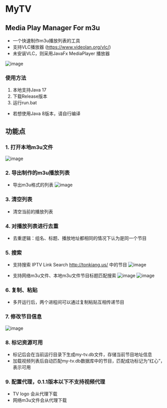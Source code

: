 # MyTV

## Media Play Manager For m3u

- 一个快速制作m3u播放列表的工具
- 支持VLC播放器 (https://www.videolan.org/vlc/)
- 未安装VLC，则采用JavaFx MediaPlayer 播放器

![image](https://github.com/NextMouse/MyTV/assets/11313291/f13226a1-8243-4e6e-b38f-07a933280537)

### 使用方法
1. 本地支持Java 17
2. 下载Release版本
3. 运行run.bat
- 若想使用Java 8版本，请自行编译

## 功能点
### 1. 打开本地m3u文件
![image](https://github.com/NextMouse/MyTV/assets/11313291/5028da50-69d0-4014-8bbb-289cd1dcaa8e)


### 2. 导出制作的m3u播放列表
- 导出m3u格式的列表
![image](https://github.com/NextMouse/MyTV/assets/11313291/d850356b-bae4-496b-9685-511e846a16fa)

### 3. 清空列表
- 清空当前的播放列表

### 4. 对播放列表进行去重
- 去重逻辑：组名、标题、播放地址都相同的情况下认为是同一个节目

### 5. 搜索
- 支持搜索 IPTV Link Search http://tonkiang.us/ 中的节目
![image](https://github.com/NextMouse/MyTV/assets/11313291/0d0648db-912d-4ed4-8cf7-aaf7ed480602)

- 支持网络m3u文件、本地m3u文件节目标题匹配搜索
![image](https://github.com/NextMouse/MyTV/assets/11313291/68cad367-e58d-4119-bbc1-32802d192a13)
![image](https://github.com/NextMouse/MyTV/assets/11313291/1e058117-41ae-4488-b980-73678275050a)

### 6. 复制、粘贴
- 多开运行后，两个进程间可以通过复制粘贴互相传递节目

### 7. 修改节目信息
![image](https://github.com/NextMouse/MyTV/assets/11313291/a51deb55-7f4d-4bff-bf98-90c482a0324e)

### 8. 标记资源可用
- 标记后会在当前运行目录下生成my-tv.db文件，存储当前节目地址信息
- 加载视频列表后自动匹配my-tv.db数据库中的节目，匹配成功标记为“红心”，表示可用

### 9. 配置代理，0.1.1版本以下不支持视频代理
- TV logo 会从代理下载
- 网络m3u文件会从代理下载
